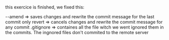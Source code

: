 this exercice is finished, we fixed this:

--amend => saves changes and rewrite the commit message for the last commit only
revert => cancels changes and rewrite the commit message for any commit
.gitignore => containes all the file witch we went ignored them in the commits.
The ingnored files don't commited to the remote server
